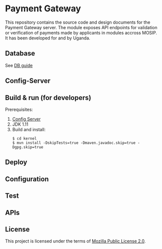 # Payment Gateway 
This repository contains the source code and design documents for the Payment Gateway server.  The module exposes API endpoints for validation or verification of payments made by applicants in modules accross MOSIP. It has been developed for and by Uganda.


## Database
See [DB guide](db_scripts/README.md)

## Config-Server


## Build & run (for developers)
Prerequisites:

1. [Config Server](https://docs.mosip.io/1.2.0/modules/module-configuration#config-server)
1. JDK 1.11  
1. Build and install:
    ```
    $ cd kernel
    $ mvn install -DskipTests=true -Dmaven.javadoc.skip=true -Dgpg.skip=true
    ```
## Deploy

## Configuration

## Test 

## APIs

## License
This project is licensed under the terms of [Mozilla Public License 2.0](LICENSE).

